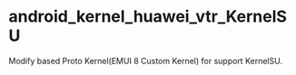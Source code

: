 # android_kernel_huawei_vtr_KernelSU
Modify based Proto Kernel(EMUI 8 Custom Kernel) for support KernelSU.
